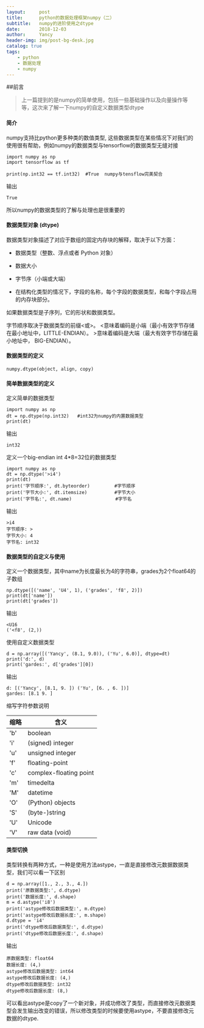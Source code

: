 ```yaml
---
layout:     post
title:      python的数据处理框架numpy（二）
subtitle:   numpy的进阶使用之dtype
date:       2018-12-03
author:     Yancy
header-img: img/post-bg-desk.jpg
catalog: true
tags:
    - python
    - 数据处理
    - numpy
---
```


##前言
>上一篇提到的是numpy的简单使用，包括一些基础操作以及向量操作等等，这次来了解一下numpy的自定义数据类型dtype

#### 简介
numpy支持比python更多种类的数值类型, 这些数据类型在某些情况下对我们的使用很有帮助，例如numpy的数据类型与tensorflow的数据类型无缝对接

```
import numpy as np
import tensorflow as tf

print(np.int32 == tf.int32)  #True  numpy与tensflow完美契合
```
输出

```
True
```
所以numpy的数据类型的了解与处理也是很重要的

#### 数据类型对象 (dtype)
数据类型对象描述了对应于数组的固定内存块的解释，取决于以下方面：

- 数据类型（整数、浮点或者 Python 对象）

- 数据大小

- 字节序（小端或大端）

- 在结构化类型的情况下，字段的名称，每个字段的数据类型，和每个字段占用的内存块部分。

如果数据类型是子序列，它的形状和数据类型。

字节顺序取决于数据类型的前缀<或>。 <意味着编码是小端（最小有效字节存储在最小地址中，LITTLE-ENDIAN）。 >意味着编码是大端（最大有效字节存储在最小地址中， BIG-ENDIAN）。

#### 数据类型的定义

```
numpy.dtype(object, align, copy)
```
#### 简单数据类型的定义
定义简单的数据类型

```
import numpy as np
dt = np.dtype(np.int32)   #int32为numpy的内置数据类型
print(dt)
```
输出

```
int32
```
定义一个big-endian int 4*8=32位的数据类型

```
import numpy as np
dt = np.dtype('>i4')
print(dt)
print('字节顺序:', dt.byteorder)         #字节顺序
print('字节大小:', dt.itemsize)          #字节大小
print('字节名:', dt.name)                #字节名
```
输出

```
>i4
字节顺序: >
字节大小: 4
字节名: int32
```

#### 数据类型的自定义与使用

定义一个数据类型，其中name为长度最长为4的字符串，grades为2个float64的子数组

```
np.dtype([('name', 'U4', 1), ('grades', 'f8', 2)])
print(dt['name'])
print(dt['grades'])
```
输出
```
<U16
('<f8', (2,))
```
使用自定义数据类型

```
d = np.array([('Yancy', (8.1, 9.0)), ('Yu', 6.0)], dtype=dt)
print('d:', d)
print('gardes:', d['grades'][0])
```
输出

```
d: [('Yancy', [8.1, 9. ]) ('Yu', [6. , 6. ])]
gardes: [8.1 9. ]
```

缩写字符参数说明

| 缩略| 含义 |
| --- | --- | 
| 'b'    | boolean |
| 'i'    | (signed) integer |
| 'u'    | unsigned integer |
| 'f'    | floating-point |
| 'c'    | complex-floating point |
| 'm'    | timedelta |
| 'M'    | datetime |
| 'O'    | (Python) objects |
| 'S'    | (byte-)string |
| 'U'    | Unicode |
| 'V'    | raw data (void) |

#### 类型切换
类型转换有两种方式，一种是使用方法astype，一直是直接修改元数据数据类型，我们可以看一下区别

```
d = np.array([1., 2., 3., 4.])
print('原数据类型:', d.dtype)
print('数据长度:', d.shape)
m = d.astype('i8')
print('astype修改后数据类型:', m.dtype)
print('astype修改后数据长度:', m.shape)
d.dtype = 'i4'
print('dtype修改后数据类型:', d.dtype)
print('dtype修改后数据长度:', d.shape)
```
输出

```
原数据类型: float64
数据长度: (4,)
astype修改后数据类型: int64
astype修改后数据长度: (4,)
dtype修改后数据类型: int32
dtype修改后数据长度: (8,)
``` 
可以看出astype是copy了一个新对象，并成功修改了类型，而直接修改元数据类型会发生输出改变的错误，所以修改类型的时候要使用astype，不要直接修改元数据的dtype.       
      